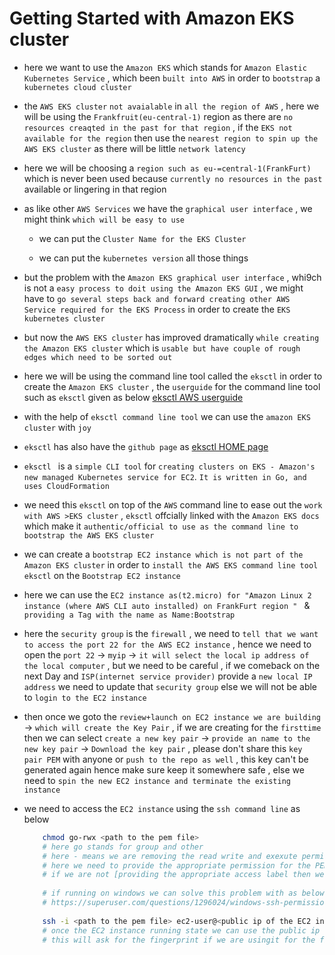 # Getting Started with Amazon EKS cluster

- here we want to use the `Amazon EKS` which stands for `Amazon Elastic Kubernetes Service` , which been `built into AWS` in order to `bootstrap` a `kubernetes cloud cluster`

- the `AWS EKS cluster` `not avaialable` in `all the region of AWS` , here we will be using the `Frankfruit(eu-central-1)` region as there are `no resources creaqted in the past for that region` , if the `EKS not available for the region` then use the `nearest region to spin up the AWS EKS cluster` as there will be little `network latency`

- here we will be choosing a `region such as eu-=central-1(FrankFurt)` which is never been used because `currently no resources in the past` available or lingering in that region 

- as like other `AWS Services` we have the `graphical user interface` , we might think `which will be easy to use`

  - we can put the `Cluster Name for the EKS Cluster`
  
  - we can put the `kubernetes version` all those things
  
- but the problem with the `Amazon EKS graphical user interface` , whi9ch is not a `easy process to doit using the Amazon EKS GUI` , we might have to `go several steps back and forward creating other AWS Service required for the EKS Process` in order to create the `EKS kubernetes cluster `

- but now the `AWS EKS cluster` has improved dramatically `while creating the Amazon EKS cluster` which is `usable but have couple of rough edges which need to be sorted out`

- here we will be using the command line tool called the `eksctl` in order to create the `Amazon EKS cluster` , the `userguide` for the command line tool such as `eksctl` given as below [eksctl AWS userguide](https://docs.aws.amazon.com/eks/latest/userguide/getting-started-eksctl.html)

- with the help of `eksctl command line tool` we can use the `amazon EKS cluster` with `joy`

- `eksctl` has also have the `github page` as [eksctl HOME page](https://github.com/eksctl-io/eksctl)  

- `eksctl ` is a `simple CLI tool` for `creating clusters on EKS - Amazon's new managed Kubernetes service for EC2`. `It is written in Go, and uses CloudFormation`

- we need this `eksctl` on top of the `AWS` command line to ease out the `work with AWS >EKS cluster` , `eksctl` offcially linked with the `Amazon EKS docs` which make it `authentic/official to use as the command line to bootstrap the AWS EKS cluster`

- we can create a `bootstrap EC2 instance which is not part of the Amazon EKS cluster` in order to `install the AWS EKS command line tool eksctl` on the `Bootstrap EC2 instance`

- here we can use the `EC2 instance as(t2.micro) for "Amazon Linux 2 instance (where AWS CLI auto installed) on FrankFurt region " ` & `providing a Tag with the name as Name:Bootstrap`  

- here the `security group` is the `firewall` , we need to `tell that we want to access the port 22 for the AWS EC2 instance` , hence we need to open the `port 22` &rarr; `myip` &rarr; `it will select the local ip address of the local computer` , but we need to be careful , if we comeback on the next Day and `ISP(internet service provider)` provide a `new local IP address` we need to update that `security group` else we will not be able to `login to the EC2 instance`

- then once we goto the `review+launch on EC2 instance we are building ` &rarr; `which will create the Key Pair` , if we are creating for the `firsttime` then we can select `create a new key pair` &rarr; `provide an name to the new key pair` &rarr; `Download the key pair` , please don't share this `key pair PEM` with anyone or `push to the repo as well` , this key can't be generated again hence make sure keep it somewhere safe , else we need to `spin the new EC2 instance and terminate the existing instance`

- we need to access the `EC2 instance` using the `ssh command line` as below 

    ```bash
        chmod go-rwx <path to the pem file>
        # here go stands for group and other
        # here - means we are removing the read write and exexute permission here
        # here we need to provide the appropriate permission for the PEM file 
        # if we are not [providing the appropriate access label then we can get error there
        
        # if running on windows we can solve this problem with as below link
        # https://superuser.com/questions/1296024/windows-ssh-permissions-for-private-key-are-too-open
        
        ssh -i <path to the pem file> ec2-user@<public ip of the EC2 instance>
        # once the EC2 instance running state we can use the public ip of the EC2 instance
        # this will ask for the fingerprint if we are usingit for the first time 

    
    ```